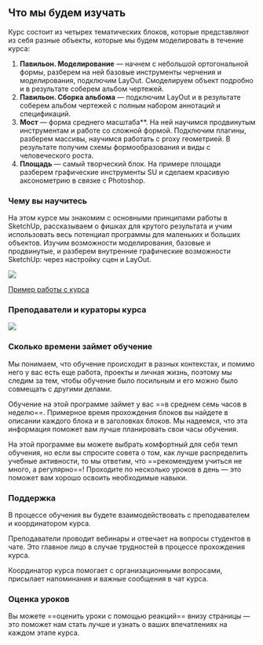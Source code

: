 ## Что мы будем изучать

Курс состоит из четырех тематических блоков, которые представляют из себя разные объекты, которые мы будем моделировать в течение курса:

1. **Павильон. Моделирование** — начнем с небольшой ортогональной формы, разберем на ней базовые инструменты черчения и моделирования, подключим LayOut. Смоделируем объект подробно и в результате соберем альбом чертежей.
2. **Павильон. Сборка альбома** — подключим LayOut и в результате соберем альбом чертежей с полным набором аннотаций и спецификаций.
3. **Мост** — форма среднего масштаба**. На ней научимся продвинутым инструментам и работе со сложной формой. Подключим плагины, разберем массивы, научимся работать с proxy геометрией. В результате получим схемы формообразования и виды с человеческого роста.
4. **Площадь** — самый творческий блок. На примере площади разберем графические инструменты SU и сделаем красивую аксонометрию в связке с Photoshop.

### Чему вы научитесь

На этом курсе мы знакомим с основными принципами работы в SketchUp, рассказываем о фишках для крутого результата и учим использовать весь потенциал программы для маленьких и больших объектов. Изучим возможности моделирования, базовые и продвинутые, и разберем внутренние графические возможности SketchUp: через настройку сцен и LayOut. 

![](/img/SKC_85/SKC_88_cases.jpg)

[Пример работы с курса](/img/SKC_85/SKC_88_Students_Works.pdf)

### Преподаватели и кураторы курса

![](/img/SKC_85/SKC_88_tutors.jpg)

### Сколько времени займет обучение

Мы понимаем, что обучение происходит в разных контекстах, и помимо него у вас есть еще работа, проекты и личная жизнь, поэтому мы следим за тем, чтобы обучение было посильным и его можно было совмещать с другими делами.

Обучение на этой программе займет у вас ==в среднем семь часов в неделю==. Примерное время прохождения блоков вы найдете в описании каждого блока и в заголовках блоков. Мы надеемся, что эта информация поможет вам лучше планировать свои часы обучения.

На этой программе вы можете выбрать комфортный для себя темп обучения, но если вы спросите совета о том, как лучше распределить учебные активности, то мы ответим, что ==рекомендуем учиться не много, а регулярно==! Проходите по несколько уроков в день — это поможет вам хорошо освоить необходимые навыки.

### Поддержка 

В процессе обучения вы будете взаимодействовать с преподавателем и координатором курса. 

Преподаватели проводит вебинары и отвечает на вопросы студентов в чате. Это главное лицо в случае трудностей в процессе прохождения курса. 

Координатор курса помогает с организационными вопросами, присылает напоминания и важные сообщения в чат курса.

### Оценка уроков

Вы можете ==оценить уроки с помощью реакций== внизу страницы — это поможет нам стать лучше и узнать о ваших впечатлениях на каждом этапе курса.